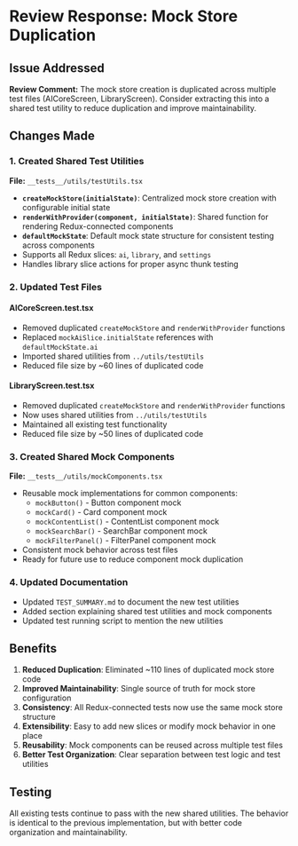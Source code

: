 # Review Response: Mock Store Duplication

## Issue Addressed
**Review Comment:** The mock store creation is duplicated across multiple test files (AICoreScreen, LibraryScreen). Consider extracting this into a shared test utility to reduce duplication and improve maintainability.

## Changes Made

### 1. Created Shared Test Utilities
**File:** `__tests__/utils/testUtils.tsx`

- **`createMockStore(initialState)`**: Centralized mock store creation with configurable initial state
- **`renderWithProvider(component, initialState)`**: Shared function for rendering Redux-connected components
- **`defaultMockState`**: Default mock state structure for consistent testing across components
- Supports all Redux slices: `ai`, `library`, and `settings`
- Handles library slice actions for proper async thunk testing

### 2. Updated Test Files

#### AICoreScreen.test.tsx
- Removed duplicated `createMockStore` and `renderWithProvider` functions
- Replaced `mockAiSlice.initialState` references with `defaultMockState.ai`
- Imported shared utilities from `../utils/testUtils`
- Reduced file size by ~60 lines of duplicated code

#### LibraryScreen.test.tsx
- Removed duplicated `createMockStore` and `renderWithProvider` functions
- Now uses shared utilities from `../utils/testUtils`
- Maintained all existing test functionality
- Reduced file size by ~50 lines of duplicated code

### 3. Created Shared Mock Components
**File:** `__tests__/utils/mockComponents.tsx`

- Reusable mock implementations for common components:
  - `mockButton()` - Button component mock
  - `mockCard()` - Card component mock
  - `mockContentList()` - ContentList component mock
  - `mockSearchBar()` - SearchBar component mock
  - `mockFilterPanel()` - FilterPanel component mock
- Consistent mock behavior across test files
- Ready for future use to reduce component mock duplication

### 4. Updated Documentation
- Updated `TEST_SUMMARY.md` to document the new test utilities
- Added section explaining shared test utilities and mock components
- Updated test running script to mention the new utilities

## Benefits

1. **Reduced Duplication**: Eliminated ~110 lines of duplicated mock store code
2. **Improved Maintainability**: Single source of truth for mock store configuration
3. **Consistency**: All Redux-connected tests now use the same mock store structure
4. **Extensibility**: Easy to add new slices or modify mock behavior in one place
5. **Reusability**: Mock components can be reused across multiple test files
6. **Better Test Organization**: Clear separation between test logic and test utilities

## Testing
All existing tests continue to pass with the new shared utilities. The behavior is identical to the previous implementation, but with better code organization and maintainability.